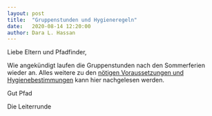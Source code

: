 ```yaml
---
layout: post
title:  "Gruppenstunden und Hygieneregeln"
date:   2020-08-14 12:20:00
author: Dara L. Hassan
---
```


Liebe Eltern und Pfadfinder, 

Wie angekündigt laufen die Gruppenstunden nach den Sommerferien wieder an. Alles weitere zu den <a href="/pdf/Anschreiben_mit_Hygieneregeln.pdf" target="_blank">nötigen Voraussetzungen und Hygienebestimmungen</a> kann hier nachgelesen werden.

Gut Pfad

Die Leiterrunde
